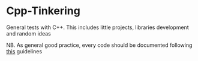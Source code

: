 # Cpp-Tinkering
General tests with C++. This includes little projects, libraries development and random ideas



NB.
As general good practice, every code should be documented following [this](https://developer.lsst.io/cpp/api-docs.html) guidelines
